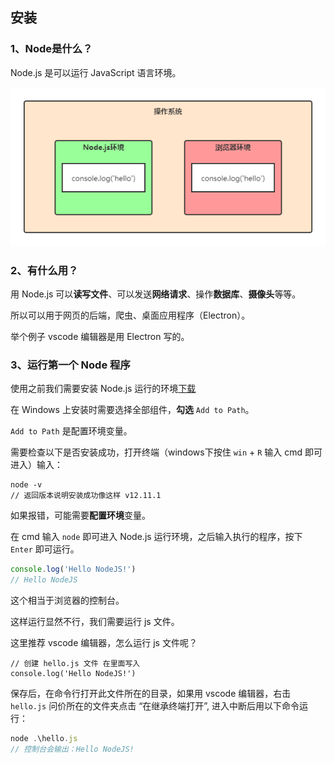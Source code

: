 ## 安装

### 1、Node是什么？

Node.js 是可以运行 JavaScript 语言环境。

![Node,浏览器](../../img/node-browser.png)

### 2、有什么用？

用 Node.js 可以**读写文件**、可以发送**网络请求**、操作**数据库**、**摄像头**等等。

所以可以用于网页的后端，爬虫、桌面应用程序（Electron）。

举个例子 vscode 编辑器是用 Electron 写的。

### 3、运行第一个 Node 程序

使用之前我们需要安装 Node.js 运行的环境[下载](http://nodejs.cn/download/)

在 Windows 上安装时需要选择全部组件，**勾选** `Add to Path`。

 `Add to Path` 是配置环境变量。

需要检查以下是否安装成功，打开终端（windows下按住 `win` + `R` 输入 cmd  即可进入）输入：

```node
node -v
// 返回版本说明安装成功像这样 v12.11.1
```

如果报错，可能需要**配置环境**变量。

在 cmd 输入 `node` 即可进入 Node.js 运行环境，之后输入执行的程序，按下 `Enter` 即可运行。

```js
console.log('Hello NodeJS!')
// Hello NodeJS
```

这个相当于浏览器的控制台。

这样运行显然不行，我们需要运行 js 文件。

这里推荐 vscode 编辑器，怎么运行 js 文件呢？

```node 
// 创建 hello.js 文件 在里面写入
console.log('Hello NodeJS!')
```

保存后，在命令行打开此文件所在的目录，如果用 vscode 编辑器，右击`hello.js` 问价所在的文件夹点击 “在继承终端打开”, 进入中断后用以下命令运行：

```js
node .\hello.js
// 控制台会输出：Hello NodeJS!
```